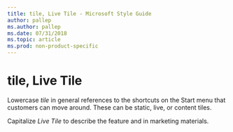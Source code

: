 ```yaml
---
title: tile, Live Tile - Microsoft Style Guide
author: pallep
ms.author: pallep
ms.date: 07/31/2018
ms.topic: article
ms.prod: non-product-specific
---
```


# tile, Live Tile

Lowercase *tile*
in general references to the shortcuts on the Start menu 
that customers can move around. These can be static, live, or content
tiles. 

Capitalize *Live Tile* to describe the feature and in marketing materials. 
